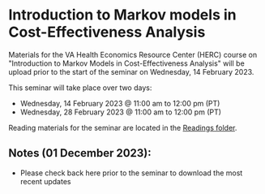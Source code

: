 # Introduction to Markov models in Cost-Effectiveness Analysis


Materials for the VA Health Economics Resource Center (HERC) course on "Introduction to Markov Models in Cost-Effectiveness Analysis" will be upload prior to the start of the seminar on Wednesday, 14 February 2023.

This seminar will take place over two days:
- Wednesday, 14 February 2023 @ 11:00 am to 12:00 pm (PT)
- Wednesday, 28 February 2023 @ 11:00 am to 12:00 pm (PT)

Reading materials for the seminar are located in the [Readings folder](https://github.com/mbounthavong/Makov-model-tutorials/tree/main/Readings).

## Notes (01 December 2023):
- Please check back here prior to the seminar to download the most recent updates





